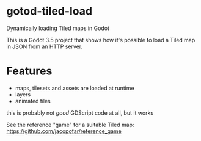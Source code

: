 # gotod-tiled-load
Dynamically loading Tiled maps in Godot


This is a Godot 3.5 project that shows how it's possible to load a Tiled map in JSON from an HTTP server.

# Features

* maps, tilesets and assets are loaded at runtime
* layers
* animated tiles

this is probably not *good* GDScript code at all, but it works

See the reference "game" for a suitable Tiled map: https://github.com/jacopofar/reference_game
